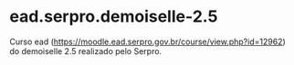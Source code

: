 # ead.serpro.demoiselle-2.5
Curso ead (https://moodle.ead.serpro.gov.br/course/view.php?id=12962) do demoiselle 2.5 realizado pelo Serpro.
